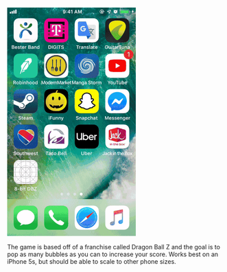 ![8-bit DBZ Game Demo](https://github.com/MLKhan22/8-bit-DBZ/blob/master/Demo.gif)

The game is based off of a franchise called Dragon Ball Z
and the goal is to pop as many bubbles as you can 
to increase your score. Works best on an iPhone 5s, but 
should be able to scale to other phone sizes.
